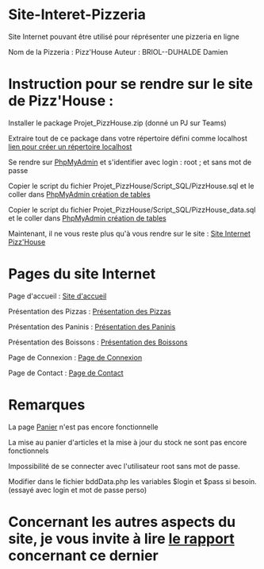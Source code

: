 # Site-Interet-Pizzeria
Site Internet pouvant être utilisé pour réprésenter une pizzeria en ligne

Nom de la Pizzeria : Pizz'House
Auteur : BRIOL--DUHALDE Damien

# Instruction pour se rendre sur le site de Pizz'House :

Installer le package Projet_PizzHouse.zip (donné un PJ sur Teams)

Extraire tout de ce package dans votre répertoire défini comme localhost [lien pour créer un répertoire localhost](https://ngressier.developpez.com/articles/ubuntu/configuration-repertoire-utilisateur-xampp/#LA)

Se rendre sur [PhpMyAdmin](http://localhost/phpmyadmin/) et s'identifier avec login : root ; et sans mot de passe

Copier le script du fichier Projet_PizzHouse/Script_SQL/PizzHouse.sql et le coller dans [PhpMyAdmin création de tables](http://localhost/phpmyadmin/server_sql.php)

Copier le script du fichier Projet_PizzHouse/Script_SQL/PizzHouse_data.sql et le coller dans [PhpMyAdmin création de tables](http://localhost/phpmyadmin/server_sql.php)

Maintenant, il ne vous reste plus qu'à vous rendre sur le site : [Site Internet Pizz'House](http://localhost/Site_BRIOL--DUHALDE(PhP)/Projet_PizzHouse/Code_PHP/Index.php)


# Pages du site Internet

Page d'accueil : [Site d'accueil](http://localhost/Site_BRIOL--DUHALDE(PhP)/Projet_PizzHouse/Code_PHP/Index.php)

Présentation des Pizzas : [Présentation des Pizzas](http://localhost/Site_BRIOL--DUHALDE(PhP)/Projet_PizzHouse/Code_PHP/produits.php?cat=Pizza)

Présentation des Paninis : [Présentation des Paninis](http://localhost/Site_BRIOL--DUHALDE(PhP)/Projet_PizzHouse/Code_PHP/produits.php?cat=Panini)

Présentation des Boissons : [Présentation des Boissons](http://localhost/Site_BRIOL--DUHALDE(PhP)/Projet_PizzHouse/Code_PHP/produits.php?cat=Boisson)

Page de Connexion : [Page de Connexion](http://localhost/Site_BRIOL--DUHALDE(PhP)/Projet_PizzHouse/Code_PHP/Page_Connexion.php)

Page de Contact : [Page de Contact](http://localhost/Site_BRIOL--DUHALDE(PhP)/Projet_PizzHouse/Code_PHP/Page_Contact.php)

# Remarques
La page [Panier](http://localhost/Site_BRIOL--DUHALDE(PhP)/Projet_PizzHouse/Code_PHP/Panier.php) n'est pas encore fonctionnelle

La mise au panier d'articles et la mise à jour du stock ne sont pas encore fonctionnels

Impossibilité de se connecter avec l'utilisateur root sans mot de passe.

Modifier dans le fichier bddData.php les variables $login et $pass si besoin. (essayé avec login et mot de passe perso)

# Concernant les autres aspects du site, je vous invite à lire [le rapport](https://github.com/Dams6445/Site-Interet-Pizzeria/blob/main/Projet_PizzHouse/Rapport_DevWeb_Briol--Duhalde.pdf) concernant ce dernier
